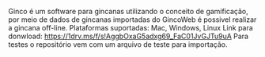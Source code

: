 Ginco é um software para gincanas utilizando o conceito de gamificação, por meio de dados de gincanas importadas do GincoWeb é possivel realizar a gincana off-line.
Plataformas suportadas: Mac, Windows, Linux
Link para donwload: https://1drv.ms/f/s!AggbOxaG5adxg69_FaC01JvGJTu9uA
Para testes o repositório vem com um arquivo de teste para importação.